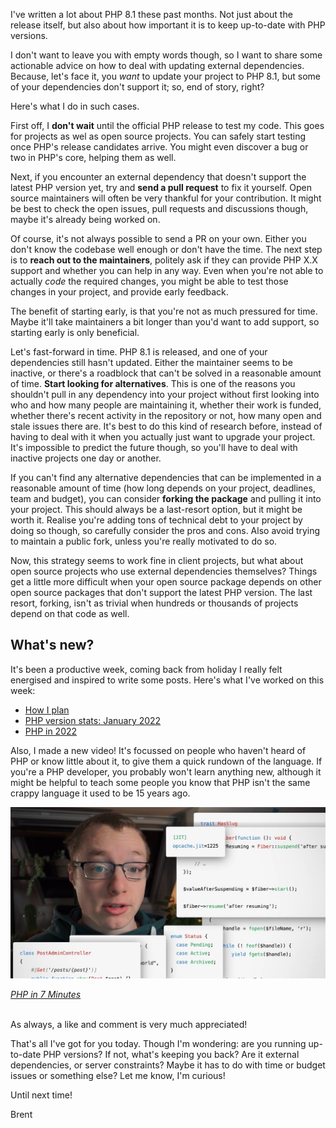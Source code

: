 I've written a lot about PHP 8.1 these past months. Not just about the release itself, but also about how important it is to keep up-to-date with PHP versions.

I don't want to leave you with empty words though, so I want to share some actionable advice on how to deal with updating external dependencies. Because, let's face it, you  _want_ to update your project to PHP 8.1, but some of your dependencies don't support it; so, end of story, right?

Here's what I do in such cases.

First off, I **don't wait** until the official PHP release to test my code. This goes for projects as wel as open source projects. You can safely start testing once PHP's release candidates arrive. You might even discover a bug or two in PHP's core, helping them as well.

Next, if you encounter an external dependency that doesn't support the latest PHP version yet, try and **send a pull request** to fix it yourself. Open source maintainers will often be very thankful for your contribution. It might be best to check the open issues, pull requests and discussions though, maybe it's already being worked on.

Of course, it's not always possible to send a PR on your own. Either you don't know the codebase well enough or don't have the time. The next step is to **reach out to the maintainers**, politely ask if they can provide PHP X.X support and whether you can help in any way. Even when you're not able to actually _code_ the required changes, you might be able to test those changes in your project, and provide early feedback. 

The benefit of starting early, is that you're not as much pressured for time. Maybe it'll take maintainers a bit longer than you'd want to add support, so starting early is only beneficial.

Let's fast-forward in time. PHP 8.1 is released, and one of your dependencies still hasn't updated. Either the maintainer seems to be inactive, or there's a roadblock that can't be solved in a reasonable amount of time. **Start looking for alternatives**. This is one of the reasons you shouldn't pull in any dependency into your project without first looking into who and how many people are maintaining it, whether their work is funded, whether there's recent activity in the repository or not, how many open and stale issues there are. It's best to do this kind of research before, instead of having to deal with it when you actually just want to upgrade your project. It's impossible to predict the future though, so you'll have to deal with inactive projects one day or another.

If you can't find any alternative dependencies that can be implemented in a reasonable amount of time (how long depends on your project, deadlines, team and budget), you can consider **forking the package** and pulling it into your project. This should always be a last-resort option, but it might be worth it. Realise you're adding tons of technical debt to your project by doing so though, so carefully consider the pros and cons. Also avoid trying to maintain a public fork, unless you're really motivated to do so.

Now, this strategy seems to work fine in client projects, but what about open source projects who use external dependencies themselves? Things get a little more difficult when your open source package depends on other open source packages that don't support the latest PHP version. The last resort, forking, isn't as trivial when hundreds or thousands of projects depend on that code as well.

<div class="quote">

## What's new?

It's been a productive week, coming back from holiday I really felt energised and inspired to write some posts. Here's what I've worked on this week:

- [How I plan](https://stitcher.io/blog/how-i-plan)
- [PHP version stats: January 2022](https://stitcher.io/blog/php-version-stats-january-2022)
- [PHP in 2022](https://stitcher.io/blog/php-in-2022)

Also, I made a new video! It's focussed on people who haven't heard of PHP or know little about it, to give them a quick rundown of the language. If you're a PHP developer, you probably won't learn anything new, although it might be helpful to teach some people you know that PHP isn't the same crappy language it used to be 15 years ago.

<a href="https://www.youtube.com/watch?v=IfcFQxYPTxo" target="_blank" rel="noopener noreferrer">
    <p>
        <img src="/resources/img/static/php-in-7-minutes-thumb.jpg" alt="PHP in 7 Minutes">
    </p>
    <p class="center"><em class="small">PHP in 7 Minutes</em></p>
</a>

<br>
As always, a like and comment is very much appreciated!

</div>

That's all I've got for you today. Though I'm wondering: are you running up-to-date PHP versions? If not, what's keeping you back? Are it external dependencies, or server constraints? Maybe it has to do with time or budget issues or something else? Let me know, I'm curious!

Until next time!

Brent
